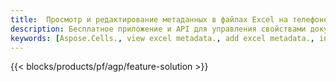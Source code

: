 ```yaml
---
title:  Просмотр и редактирование метаданных в файлах Excel на телефоне Windows, Linux и macOS
description: Бесплатное приложение и API для управления свойствами документов файлов XLS и XLSX.
keywords: [Aspose.Cells., view excel metadata., add excel metadata., insert excel metadata., edit excel metadata., remove excel metadata., extract excel metadata., modify excel metadata]
---
```

{{< blocks/products/pf/agp/feature-solution >}} 

